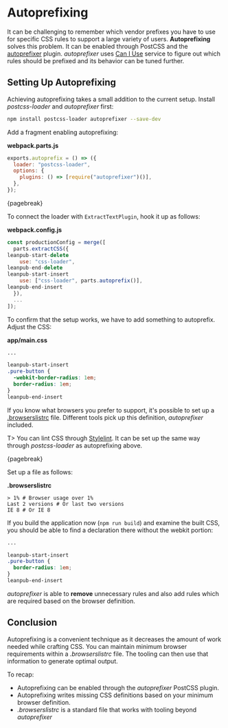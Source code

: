 # Autoprefixing

It can be challenging to remember which vendor prefixes you have to use for specific CSS rules to support a large variety of users. **Autoprefixing** solves this problem. It can be enabled through PostCSS and the [autoprefixer](https://www.npmjs.com/package/autoprefixer) plugin. *autoprefixer* uses [Can I Use](http://caniuse.com/) service to figure out which rules should be prefixed and its behavior can be tuned further.

## Setting Up Autoprefixing

Achieving autoprefixing takes a small addition to the current setup. Install *postcss-loader* and *autoprefixer* first:

```bash
npm install postcss-loader autoprefixer --save-dev
```

Add a fragment enabling autoprefixing:

**webpack.parts.js**

```javascript
exports.autoprefix = () => ({
  loader: "postcss-loader",
  options: {
    plugins: () => [require("autoprefixer")()],
  },
});
```

{pagebreak}

To connect the loader with `ExtractTextPlugin`, hook it up as follows:

**webpack.config.js**

```javascript
const productionConfig = merge([
  parts.extractCSS({
leanpub-start-delete
    use: "css-loader",
leanpub-end-delete
leanpub-start-insert
    use: ["css-loader", parts.autoprefix()],
leanpub-end-insert
  }),
  ...
]);
```

To confirm that the setup works, we have to add something to autoprefix. Adjust the CSS:

**app/main.css**

```css
...

leanpub-start-insert
.pure-button {
  -webkit-border-radius: 1em;
  border-radius: 1em;
}
leanpub-end-insert
```

If you know what browsers you prefer to support, it's possible to set up a [.browserslistrc](https://www.npmjs.com/package/browserslist) file. Different tools pick up this definition, *autoprefixer* included.

T> You can lint CSS through [Stylelint](http://stylelint.io/). It can be set up the same way through *postcss-loader* as autoprefixing above.

{pagebreak}

Set up a file as follows:

**.browserslistrc**

```
> 1% # Browser usage over 1%
Last 2 versions # Or last two versions
IE 8 # Or IE 8
```

If you build the application now (`npm run build`) and examine the built CSS, you should be able to find a declaration there without the webkit portion:

```css
...

leanpub-start-insert
.pure-button {
  border-radius: 1em;
}
leanpub-end-insert
```

*autoprefixer* is able to **remove** unnecessary rules and also add rules which are required based on the browser definition.

## Conclusion

Autoprefixing is a convenient technique as it decreases the amount of work needed while crafting CSS. You can maintain minimum browser requirements within a *.browserslistrc* file. The tooling can then use that information to generate optimal output.

To recap:

* Autoprefixing can be enabled through the *autoprefixer* PostCSS plugin.
* Autoprefixing writes missing CSS definitions based on your minimum browser definition.
* *.browserslistrc* is a standard file that works with tooling beyond *autoprefixer*
